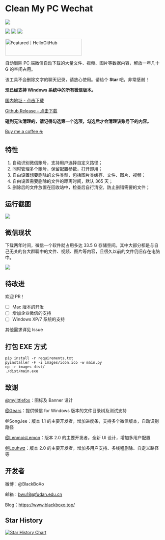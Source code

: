 # Clean My PC Wechat

![](https://markdown-pic-blackboxo.oss-cn-shanghai.aliyuncs.com/banner.png)

[![](https://img.shields.io/badge/platform-win64-lightgrey)](https://github.com/blackboxo/AutoDeleteFileOnPCWechat/releases) [![](https://img.shields.io/github/v/release/blackboxo/AutoDeleteFileOnPCWechat)](https://github.com/blackboxo/AutoDeleteFileOnPCWechat/releases) [![](https://img.shields.io/github/downloads/blackboxo/AutoDeleteFileOnPCWechat/total)](https://github.com/blackboxo/AutoDeleteFileOnPCWechat/releases)

<a href="https://hellogithub.com/repository/372422c3479e496aabd39ee17d56b5ba" target="_blank"><img src="https://api.hellogithub.com/v1/widgets/recommend.svg?rid=372422c3479e496aabd39ee17d56b5ba&claim_uid=Nyem9zKIlpfGH2U" alt="Featured｜HelloGitHub" style="width: 250px; height: 54px;" width="250" height="54" /></a>

自动删除 PC 端微信自动下载的大量文件、视频、图片等数据内容，解放一年几十 G 的空间占用。

该工具不会删除文字的聊天记录，请放心使用。请给个 **Star** 吧，非常感谢！

**现已经支持 Windows 系统中的所有微信版本。**

[国内地址 - 点击下载](
https://wwvs.lanzouj.com/is77n0yap4dc)

[Github Release - 点击下载](
https://github.com/blackboxo/CleanMyWechat/releases/download/v2.1/CleanMyWechat.zip)

**碰到无法清理的，请记得勾选第一个选项，勾选后才会清理该账号下的内容。**

[Buy me a coffee :coffee:](https://www.chongya.com/@blackboxo)

## 特性
1. 自动识别微信账号，支持用户选择自定义路径；
2. 同时管理多个账号，保留配置参数，打开即用；
3. 自由设置想要删除的文件类型，包括图片类缓存、文件、图片、视频；
4. 自由设置需要删除的文件的距离时间，默认 365 天；
5. 删除后的文件放置在回收站中，检查后自行清空，防止删错需要的文件；

## 运行截图

![](https://markdown-pic-blackboxo.oss-cn-shanghai.aliyuncs.com/20200929151623.jpg)

## 微信现状

下载两年时间，微信一个软件就占用多达 33.5 G 存储空间。其中大部分都是与自己无关的各大群聊中的文件、视频、图片等内容，且很久以前的文件仍旧存在电脑中。

![](https://markdown-pic-blackboxo.oss-cn-shanghai.aliyuncs.com/20200213142805.png)

## 待改进

欢迎 PR！

- [ ] Mac 版本的开发
- [ ] 增加企业微信的支持
- [ ] Windows XP/7 系统的支持

其他需求详见 Issue

## 打包 EXE 方式

```Shell
pip install -r requirements.txt
pyinstaller -F -i images/icon.ico -w main.py
cp -r images dist/
./dist/main.exe
```

## 致谢

[@mylittlefox](https://www.mylittlefox.art)：图标及 Banner 设计

[@Gears](https://refun.eu.org)：提供微信 for Windows 版本的文件目录树及测试支持

@SongJee：版本 1.1 的主要开发者，增加进度条，支持多个微信版本，自动识别路径

[@LenmoisLemon](https://github.com/LenmoisLemon)：版本 2.0 的主要开发者，全新 UI 设计，增加多用户配置

[@Louhwz](https://github.com/Louhwz)：版本 2.0 的主要开发者，增加多用户支持、多线程删除、自定义路径等

## 开发者

微博：@BlackBoXo

邮箱：bwu18@fudan.edu.cn

Blog：https://www.blackboxo.top/

## Star History

[![Star History Chart](https://api.star-history.com/svg?repos=blackboxo/CleanMyWechat&type=Date)](https://star-history.com/#blackboxo/CleanMyWechat&Date)
